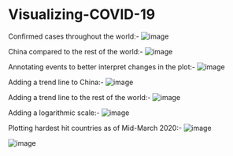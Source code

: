 # Visualizing-COVID-19

Confirmed cases throughout the world:-
![image](https://user-images.githubusercontent.com/41236926/149261769-84ce9473-6b56-4126-bebf-183f56c3e60f.png)

China compared to the rest of the world:-
![image](https://user-images.githubusercontent.com/41236926/149261866-18d88a52-4864-4b81-9545-fdc192b76e06.png)

Annotating events to better interpret changes in the plot:-
![image](https://user-images.githubusercontent.com/41236926/149262072-266e75e6-fe5b-4370-b1f6-603d7e2438ac.png)

Adding a trend line to China:- 
![image](https://user-images.githubusercontent.com/41236926/149262147-938429f1-23ef-457a-8ee2-9c89cba50062.png)

Adding a trend line to the rest of the world:-
![image](https://user-images.githubusercontent.com/41236926/149262213-0f47f53c-e304-42ff-bf1e-02f64b4fd283.png)

Adding a logarithmic scale:-
![image](https://user-images.githubusercontent.com/41236926/149262254-6c9e9600-eead-4567-a8fe-d38f5d1a7696.png)

Plotting hardest hit countries as of Mid-March 2020:-
![image](https://user-images.githubusercontent.com/41236926/149262299-2501eb38-7a03-4d34-982f-322eeab1e80b.png)

![image](https://user-images.githubusercontent.com/41236926/149262364-22c60e70-2ca1-4f63-8448-44355244a091.png)
